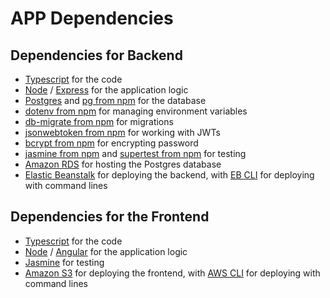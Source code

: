 # APP Dependencies
## Dependencies for Backend
- [Typescript](https://www.typescriptlang.org/) for the code
- [Node](https://nodejs.org/) / [Express](https://expressjs.com/) for the application logic
- [Postgres](https://www.postgresql.org/) and [pg from npm](https://www.npmjs.com/package/pg) for the database
- [dotenv from npm](https://www.npmjs.com/package/dotenv) for managing environment variables
- [db-migrate from npm](https://www.npmjs.com/package/db-migrate) for migrations
- [jsonwebtoken from npm](https://www.npmjs.com/package/jsonwebtoken) for working with JWTs
- [bcrypt from npm](https://www.npmjs.com/package/bcrypt) for encrypting password
- [jasmine from npm](https://www.npmjs.com/package/jasmine) and [supertest from npm](https://www.npmjs.com/package/supertest) for testing
- [Amazon RDS](https://console.aws.amazon.com/rds) for hosting the Postgres database
- [Elastic Beanstalk](https://console.aws.amazon.com/elasticbeanstalk) for deploying the backend, with [EB CLI](https://docs.aws.amazon.com/elasticbeanstalk/latest/dg/eb-cli3-install-advanced.html)
for deploying with command lines

## Dependencies for the Frontend
- [Typescript](https://www.typescriptlang.org/) for the code
- [Node](https://nodejs.org/) / [Angular](https://angular.io/) for the application logic
- [Jasmine](https://jasmine.github.io/) for testing
- [Amazon S3](https://s3.console.aws.amazon.com/) for deploying the frontend, with [AWS CLI](https://aws.amazon.com/cli/)
for deploying with command lines
